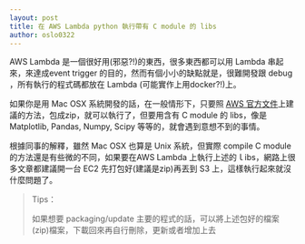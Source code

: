 ```yaml
---
layout: post
title: 在 AWS Lambda python 執行帶有 C module 的 libs
author: oslo0322
---
```


AWS Lambda 是一個很好用(邪惡?!)的東西，很多東西都可以用 Lambda 串起來，來達成event trigger 的目的，然而有個小小的缺點就是，很難開發跟 debug ，所有執行的程式碼都放在 Lambda (可能實作上用docker?!)上。

如果你是用 Mac OSX 系統開發的話，在一般情形下，只要照 [AWS 官方文件](http://docs.aws.amazon.com/lambda/latest/dg/lambda-python-how-to-create-deployment-package.html)上建議的方法，包成zip，就可以執行了，但要用含有 C module 的 libs，像是 Matplotlib, Pandas, Numpy, Scipy 等等的，就會遇到意想不到的事情。

根據同事的解釋，雖然 Mac OSX 也算是 Unix 系統，但實際 compile C module 的方法還是有些微的不同，如果要在AWS Lambda 上執行上述的ｌibs，網路上很多文章都建議開一台 EC2 先打包好(建議是zip)再丟到 S3 上，這樣執行起來就沒什麼問題了。

> Tips：
>
> 如果想要 packaging/update 主要的程式的話，可以將上述包好的檔案(zip)檔案，下載回來再自行刪除，更新或者增加上去
